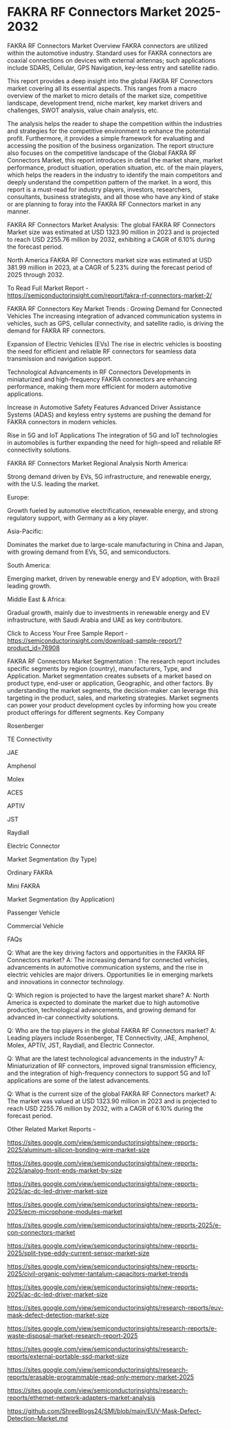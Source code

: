 <h1>FAKRA RF Connectors Market 2025-2032</h1>
FAKRA RF Connectors Market Overview
FAKRA connectors are utilized within the automotive industry. Standard uses for FAKRA connectors are coaxial connections on devices with external antennas; such applications include SDARS, Cellular, GPS Navigation, key-less entry and satellite radio.

This report provides a deep insight into the global FAKRA RF Connectors market covering all its essential aspects. This ranges from a macro overview of the market to micro details of the market size, competitive landscape, development trend, niche market, key market drivers and challenges, SWOT analysis, value chain analysis, etc.

The analysis helps the reader to shape the competition within the industries and strategies for the competitive environment to enhance the potential profit. Furthermore, it provides a simple framework for evaluating and accessing the position of the business organization. The report structure also focuses on the competitive landscape of the Global FAKRA RF Connectors Market, this report introduces in detail the market share, market performance, product situation, operation situation, etc. of the main players, which helps the readers in the industry to identify the main competitors and deeply understand the competition pattern of the market.
In a word, this report is a must-read for industry players, investors, researchers, consultants, business strategists, and all those who have any kind of stake or are planning to foray into the FAKRA RF Connectors market in any manner.

FAKRA RF Connectors Market Analysis:
The global FAKRA RF Connectors Market size was estimated at USD 1323.90 million in 2023 and is projected to reach USD 2255.76 million by 2032, exhibiting a CAGR of 6.10% during the forecast period.

North America FAKRA RF Connectors market size was estimated at USD 381.99 million in 2023, at a CAGR of 5.23% during the forecast period of 2025 through 2032.


To Read Full Market Report - https://semiconductorinsight.com/report/fakra-rf-connectors-market-2/


FAKRA RF Connectors Key Market Trends  :
Growing Demand for Connected Vehicles
The increasing integration of advanced communication systems in vehicles, such as GPS, cellular connectivity, and satellite radio, is driving the demand for FAKRA RF connectors.

Expansion of Electric Vehicles (EVs)
The rise in electric vehicles is boosting the need for efficient and reliable RF connectors for seamless data transmission and navigation support.

Technological Advancements in RF Connectors
Developments in miniaturized and high-frequency FAKRA connectors are enhancing performance, making them more efficient for modern automotive applications.

Increase in Automotive Safety Features
Advanced Driver Assistance Systems (ADAS) and keyless entry systems are pushing the demand for FAKRA connectors in modern vehicles.

Rise in 5G and IoT Applications
The integration of 5G and IoT technologies in automobiles is further expanding the need for high-speed and reliable RF connectivity solutions.

FAKRA RF Connectors Market Regional Analysis 
North America:

Strong demand driven by EVs, 5G infrastructure, and renewable energy, with the U.S. leading the market.

Europe:

Growth fueled by automotive electrification, renewable energy, and strong regulatory support, with Germany as a key player.

Asia-Pacific:

Dominates the market due to large-scale manufacturing in China and Japan, with growing demand from EVs, 5G, and semiconductors.

South America:

Emerging market, driven by renewable energy and EV adoption, with Brazil leading growth.

Middle East & Africa:

Gradual growth, mainly due to investments in renewable energy and EV infrastructure, with Saudi Arabia and UAE as key contributors.

Click to Access Your Free Sample Report - https://semiconductorinsight.com/download-sample-report/?product_id=76908

FAKRA RF Connectors Market Segmentation :
The research report includes specific segments by region (country), manufacturers, Type, and Application. Market segmentation creates subsets of a market based on product type, end-user or application, Geographic, and other factors. By understanding the market segments, the decision-maker can leverage this targeting in the product, sales, and marketing strategies. Market segments can power your product development cycles by informing how you create product offerings for different segments.
Key Company

Rosenberger

TE Connectivity

JAE

Amphenol

Molex

ACES

APTIV

JST

Raydiall

Electric Connector

Market Segmentation (by Type)

Ordinary FAKRA

Mini FAKRA

Market Segmentation (by Application)

Passenger Vehicle

Commercial Vehicle


FAQs
 

Q: What are the key driving factors and opportunities in the FAKRA RF Connectors market?
A: The increasing demand for connected vehicles, advancements in automotive communication systems, and the rise in electric vehicles are major drivers. Opportunities lie in emerging markets and innovations in connector technology.


Q: Which region is projected to have the largest market share?
A: North America is expected to dominate the market due to high automotive production, technological advancements, and growing demand for advanced in-car connectivity solutions.


Q: Who are the top players in the global FAKRA RF Connectors market?
A: Leading players include Rosenberger, TE Connectivity, JAE, Amphenol, Molex, APTIV, JST, Raydiall, and Electric Connector.


Q: What are the latest technological advancements in the industry?
A: Miniaturization of RF connectors, improved signal transmission efficiency, and the integration of high-frequency connectors to support 5G and IoT applications are some of the latest advancements.


Q: What is the current size of the global FAKRA RF Connectors market?
A: The market was valued at USD 1323.90 million in 2023 and is projected to reach USD 2255.76 million by 2032, with a CAGR of 6.10% during the forecast period.


Other Related Market Reports - 

https://sites.google.com/view/semiconductorinsights/new-reports-2025/aluminum-silicon-bonding-wire-market-size

https://sites.google.com/view/semiconductorinsights/new-reports-2025/analog-front-ends-market-by-size

https://sites.google.com/view/semiconductorinsights/new-reports-2025/ac-dc-led-driver-market-size

https://sites.google.com/view/semiconductorinsights/new-reports-2025/ecm-microphone-modules-market

https://sites.google.com/view/semiconductorinsights/new-reports-2025/e-con-connectors-market

https://sites.google.com/view/semiconductorinsights/new-reports-2025/split-type-eddy-current-sensor-market-size

https://sites.google.com/view/semiconductorinsights/new-reports-2025/civil-organic-polymer-tantalum-capacitors-market-trends

https://sites.google.com/view/semiconductorinsights/new-reports-2025/ac-dc-led-driver-market-size

https://sites.google.com/view/semiconductorinsights/research-reports/euv-mask-defect-detection-market-size

https://sites.google.com/view/semiconductorinsights/research-reports/e-waste-disposal-market-research-report-2025

https://sites.google.com/view/semiconductorinsights/research-reports/external-portable-ssd-market-size

https://sites.google.com/view/semiconductorinsights/research-reports/erasable-programmable-read-only-memory-market-2025

https://sites.google.com/view/semiconductorinsights/research-reports/ethernet-network-adapters-market-analysis

https://github.com/ShreeBlogs24/SMI/blob/main/EUV-Mask-Defect-Detection-Market.md
